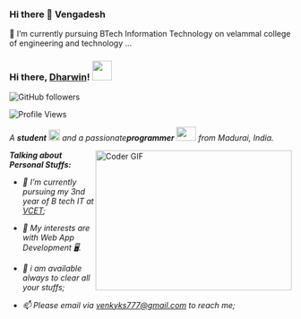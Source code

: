 ### Hi there 👋 Vengadesh

<!--
**vengadeshks/vengadeshks** is a ✨ _special_ ✨ repository because its `README.md` (this file) appears on your GitHub profile.

Here are some ideas to get you started:

- 🔭 I’m currently working on ...
- 🌱 I’m currently learning ...
- 👯 I’m looking to collaborate on ...
- 🤔 I’m looking for help with ...
- 💬 Ask me about ...
- 📫 How to reach me: ...
- 😄 Pronouns: ...
- ⚡ Fun fact: ...
-->
🔭 I’m currently pursuing BTech Information Technology on velammal college of engineering and technology ...
### Hi there, [Dharwin](https://www.linkedin.com/in/dharwin-j-ruppa)! <img src="https://raw.githubusercontent.com/TheDudeThatCode/TheDudeThatCode/master/Assets/Hi.gif" width=35 height=35> 
![GitHub followers](https://img.shields.io/github/followers/DharwinJRuppa?style=social)

![Profile Views](https://komarev.com/ghpvc/?username=DharwinJRuppa&style=flat-square)

<p>
  <em>
    A <b>student</b> <img src="https://raw.githubusercontent.com/TheDudeThatCode/TheDudeThatCode/master/Assets/Medal.gif" width=20 height=20> and a passionate<b>programmer</b> <img src="https://raw.githubusercontent.com/TheDudeThatCode/TheDudeThatCode/master/Assets/Developer.gif" width=35 height=25> from Madurai, India.
  </em>
 </p>

<img align="right" alt="Coder GIF" height=250 width=350 src="https://magiccopy.xyz/assets/images/hadder.gif" />

<em>
  
  **Talking about Personal Stuffs:**

- 💼 I’m currently pursuing my 3nd year of B tech IT at [VCET](https://vcet.ac.in/);
- 🤔 My interests are with Web App Development 🖥️.
- 💬 i am available always to clear all your stuffs;
- 📫 Please email via venkyks777@gmail.com to reach me;
  <br/>
  
  </em>

